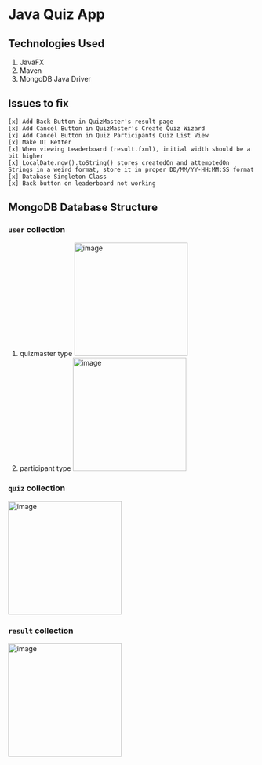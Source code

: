 # Java Quiz App

## Technologies Used

1. JavaFX
2. Maven
3. MongoDB Java Driver

## Issues to fix

```
[x] Add Back Button in QuizMaster's result page
[x] Add Cancel Button in QuizMaster's Create Quiz Wizard
[x] Add Cancel Button in Quiz Participants Quiz List View
[x] Make UI Better
[x] When viewing Leaderboard (result.fxml), initial width should be a bit higher
[x] LocalDate.now().toString() stores createdOn and attemptedOn Strings in a weird format, store it in proper DD/MM/YY-HH:MM:SS format
[x] Database Singleton Class
[x] Back button on leaderboard not working
```

## MongoDB Database Structure

### `user` collection

1. quizmaster type
   <img width="231" alt="image" src="https://user-images.githubusercontent.com/68689014/234000855-ca28413c-7d21-4153-98cc-f2e38bcfb66d.png">
2. participant type
   <img width="231" alt="image" src="https://user-images.githubusercontent.com/68689014/234001067-e0b8aab6-7a3e-4d31-b59d-fa30e21e57c0.png">

### `quiz` collection

<img width="231" alt="image" src="https://user-images.githubusercontent.com/68689014/234000484-cac054df-d35a-47a2-99d4-e6d4aebd5c3c.png">

### `result` collection

<img width="231" alt="image" src="https://user-images.githubusercontent.com/68689014/234001243-290d8ed3-448d-4910-a9d9-c1cad3049551.png">
